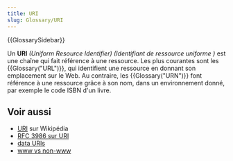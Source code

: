 ```yaml
---
title: URI
slug: Glossary/URI
---
```


{{GlossarySidebar}}

Un **URI** _(Uniform Resource Identifier)_ _(Identifiant de ressource uniforme )_ est une chaîne qui fait référence à une ressource. Les plus courantes sont les {{Glossary("URL")}}, qui identifient une ressource en donnant son emplacement sur le Web. Au contraire, les {{Glossary("URN")}} font référence à une ressource grâce à son nom, dans un environnement donné, par exemple le code ISBN d'un livre.

## Voir aussi

- [URI](https://fr.wikipedia.org/wiki/Uniform_Resource_Identifier) sur Wikipédia
- [RFC 3986 sur URI](http://tools.ietf.org/html/rfc3986)
- [data URIs](/fr/docs/Web/HTTP/Basics_of_HTTP/Data_URIs)
- [www vs non-www](/fr/docs/URI/www_vs_non-www_URLs)
